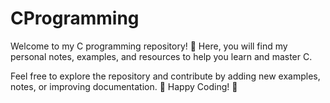 # CProgramming

Welcome to my C programming repository! 🚀 Here, you will find my personal notes, examples, and resources to help you learn and master C.


Feel free to explore the repository and contribute by adding new examples, notes, or improving documentation.
🚀 Happy Coding! 🎯
